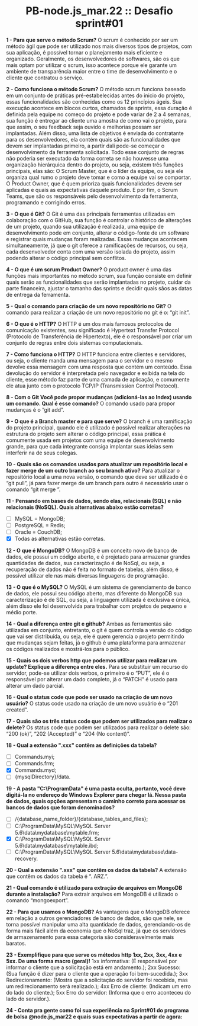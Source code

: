 <h1 align="center"> PB-node.js_mar.22 :: Desafio sprint#01 </h1>

**1 - Para que serve o método Scrum?**
	O scrum é conhecido por ser um método ágil que pode ser utilizado nos mais diversos tipos de projetos, com sua aplicação, é possível tornar o planejamento mais eficiente e organizado. 
Geralmente, os desenvolvedores de softwares, são os que mais optam por utilizar o scrum, isso acontece porque ele garante um ambiente de transparência maior entre o time de desenvolvimento e o cliente que contratou o serviço.

**2 - Como funciona o método Scrum?** 
	O método scrum funciona baseado em um conjunto de práticas pré-estabelecidas antes do inicio do projeto, essas funcionalidades são conhecidas como os 12 princípios ágeis.
	Sua execução acontece em blocos curtos, chamados de sprints, essa duração é definida pela equipe no começo do projeto e pode variar de 2 a 4 semanas, sua função é entregar ao cliente uma amostra de como vai o projeto, para que assim, o seu feedback seja ouvido e melhorias possam ser implantadas. Além disso, uma lista de objetivos é enviada do contratante para os desenvolvedores, ela contém quais são as funcionalidades que devem ser implantadas primeiro, a partir dali pode-se começar o desenvolvimento da ferramenta solicitada.
	Todo esse conjunto de regras não poderia ser executado da forma correta se não houvesse uma organização hierárquica dentro do projeto, ou seja, existem três funções principais, elas são: O Scrum Master, que é o líder da equipe, ou seja ele organiza qual rumo o projeto deve tomar e como a equipe vai se comportar. O Product Owner, que é quem prioriza quais funcionalidades devem ser aplicadas e quais as expectativas daquele produto. E por fim, o Scrum Teams, que são os responsáveis pelo desenvolvimento da ferramenta, programando e corrigindo erros.
  
**3 - O que é Git?**
O Git é uma das principais ferramentas utilizadas em colaboração com o GitHub, sua função é controlar o histórico de alterações de um projeto, quando sua utilização é realizada, uma equipe de desenvolvimento pode em conjunto, alterar o código-fonte de um software e registrar quais mudanças foram realizadas. Essas mudanças acontecem simultaneamente, já que o git oferece a ramificações de recursos, ou seja, cada desenvolvedor conta com uma versão 	isolada do projeto, assim podendo alterar o código principal sem conflitos.

 **4 - O que é um scrum Product Owner?**
O product owner é uma das funções mais importantes no método scrum, sua função consiste em definir quais serão as funcionalidades que serão implantadas no projeto, cuidar da parte financeira, ajustar o tamanho das sprints e decidir quais sãos as datas de entrega da ferramenta.

**5 - Qual o comando para criação de um novo repositório no Git?**
O comando para realizar a criação de um novo repositório no git é o: “git init”.


**6 - O que é o HTTP?** 
	O HTTP é um dos mais famosos protocolos de comunicação existentes, seu significado é Hypertext Transfer Protocol (Protocolo de Transferência de Hipertexto), ele é o responsável por criar um conjunto de regras entre dois sistemas computacionais.
  
**7 - Como funciona o HTTP?**
	O HTTP funciona entre clientes e servidores, ou seja, o cliente manda uma mensagem para o servidor e o mesmo devolve essa mensagem com uma resposta que contém um conteúdo. Essa devolução do servidor é interpretada pelo navegador e exibida na tela do cliente, esse método faz parte de uma camada de aplicação, e comumente ele atua junto com o protocolo TCP/IP (Transmission Control Protocol).
  
**8 - Com o Git Você pode propor mudanças (adicioná-las ao Index) usando um comando. Qual é esse comando?** 
	O comando usado para propor mudanças é o “git add”.
  
**9 - O que é a Branch master e para que serve?** 
	O branch é uma ramificação do projeto principal, quando ele é utilizado é possível realizar alterações na estrutura do projeto sem alterar o código principal, essa prática é comumente usada em projetos com uma equipe de desenvolvimento grande, para que cada integrante consiga implantar suas ideias sem interferir na de seus colegas.
  
**10 - Quais são os comandos usados para atualizar um repositório local e fazer merge de um outro branch ao seu branch ativo?** 
	Para atualizar o repositório local a uma nova versão, o comando que deve ser utilizado é o “git pull”, já para fazer merge de um branch para outro é necessário usar o comando “git merge <branch>”.
  
**11 - Pensando em bases de dados, sendo elas, relacionais (SQL) e não relacionais (NoSQL). Quais alternativas abaixo estão corretas?**
- [ ] MySQL = MongoDB;
- [ ] PostgreSQL = Redis; 
- [ ] Oracle = CouchDB; 
- [X] Todas as alternativas estão corretas.
  
**12 - O que é MongoDB?** 
O MongoDB é um conceito novo de banco de dados, ele possui um código aberto, e é projetado para armazenar grandes quantidades de dados, sua caracterização é de NoSql, ou seja, a recuperação de dados não é feita no formato de tabelas, além disso, é possível utilizar ele nas mais diversas linguagens de programação. 
  
**13 - O que é o MySQL?** 
O MySQL é um sistema de gerenciamento de banco de dados, ele possui seu código aberto, mas diferente do MongoDB sua caracterização é de SQL, ou seja, a linguagem utilizada é exclusiva e única, além disso ele foi desenvolvida para trabalhar com projetos de pequeno e médio porte.
  
**14 - Qual a diferença entre git e github?**
Ambas as ferramentas são utilizadas em conjunto, entretanto, o git é quem controla a versão do código que vai ser distribuída, ou seja, ele é quem gerencia o projeto permitindo que mudanças sejam feitas, já o github é uma plataforma para armazenar os códigos realizados e mostrá-los para o público.
  
**15 - Quais os dois verbos http que podemos utilizar para realizar um update? Explique a diferença entre eles.** 
	Para se substituir um recurso do servidor, pode-se utilizar dois verbos, o primeiro é o “PUT”, ele é o responsável por alterar um dado completo, já o “PATCH” é usado para alterar um dado parcial.
  
**16 - Qual o status code que pode ser usado na criação de um novo usuário?** 
	O status code usado na criação de um novo usuário é o “201 created”.
  
**17 - Quais são os três status code que podem ser utilizados para realizar o delete?** 
	Os status code que podem ser utilizados para realizar o delete são: “200 (ok)”, “202 (Accepted)” e “204 (No content)”.
  
**18 - Qual a extensão ".xxx" contêm as definições da tabela?** 
- [ ] Commands.myi;
- [ ] Commands.frm;
- [X] Commands.myd;
- [ ] {mysqlDirectory}/data. 
  
**19 - A pasta "C:\ProgramData" é uma pasta oculta, portanto, você deve digitá-la no endereço do Windows Explorer para chegar lá. Nessa pasta de dados, quais opções apresentam o caminho correto para acessar os bancos de dados que foram denominados?** 
- [ ] /{database_name_folder}/{database_tables_and_files};
- [ ] C:\ProgramData\MySQL\MySQL Server 5.6\data\mydatabase\mytable.frm;
- [X] C:\ProgramData\MySQL\MySQL Server 5.6\data\mydatabase\mytable.ibd; 
- [ ] C:\ProgramData\MySQL\MySQL Server 5.6\data\mydatabase\data-recovery.
  
**20 - Qual a extensão ".xxx" que contêm os dados da tabela?** 
A extensão que contêm os dados da tabela é “. ARZ.”.

**21 - Qual comando é utilizado para extração de arquivos em MongoDB durante a instalação?** 
	Para extrair arquivos em MongoDB é utilizado o comando “mongoexport”.
  
**22 - Para que usamos o MongoDB?** 
	As vantagens que o MongoDB oferece em relação a outros gerenciadores de banco de dados, são que nele, se torna possível manipular uma alta quantidade de dados, gerenciando-os de forma mais fácil além da economia que o NoSql traz, já que os servidores de armazenamento para essa categoria são consideravelmente mais baratos.
  
**23 - Exemplifique para que serve os métodos http 1xx, 2xx, 3xx, 4xx e 5xx. De uma forma macro (geral)!** 
1xx informativa: (É responsável por informar o cliente que a solicitação está em andamento.); 
2xx Sucesso: (Sua função é dizer para o cliente que a operação foi bem-sucedida.);
3xx Redirecionamento: (Mostra que a solicitação do servidor foi recebida, mas um redirecionamento será realizado.);
4xx Erro de cliente: (Indicam um erro do lado do cliente.);
5xx Erro do servidor: (Informa que o erro aconteceu do lado do servidor.).
  
**24 - Conta pra gente como foi sua experiência na Sprint#01 do programa de bolsa @node.js_mar22 e quais suas expectativas a partir de agora:**
  
